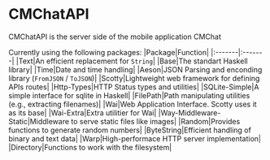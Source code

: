 # CMChatAPI

CMChatAPI is the server side of the mobile application CMChat

Currently using the following packages:
|Package|Function|
|:-------|:-------|
|Text|An efficient replacement for `String`|
|Base|The standart Haskell library|
|Time|Date and time handling|
|Aeson|JSON Parsing and enconding library (`FromJSON` / `ToJSON`)|
|Scotty|Lightweight web framework for defining APIs routes|
|Http-Types|HTTP Status types and utilities|
|SQLite-Simple|A simple interface for sqlite in Haskell|
|FilePath|Path manipulating utilities (e.g., extracting filenames)|
|Wai|Web Application Interface. Scotty uses it as its base|
|Wai-Extra|Extra utilitier for Wai|
|Way-Middleware-Static|Middleware to serve static files like images|
|Random|Provides functions to generate random numbers|
|ByteString|Efficient handling of binary and text data|
|Warp|High-performace HTTP server implementation|
|Directory|Functions to work with the filesystem|

